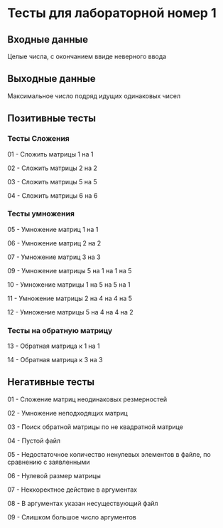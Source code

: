 # Тесты для лабораторной номер 1

## Входные данные
Целые числа, с окончанием ввиде неверного ввода

## Выходные данные
Максимальное число подряд идущих одинаковых чисел

## Позитивные тесты

### Тесты Сложения

01 - Сложить матрицы 1 на 1

02 - Сложить матрицы 2 на 2

03 - Сложить матрицы 5 на 5

04 - Сложить матрицы 6 на 6

### Тесты умножения

05 - Умножение матриц 1 на 1

06 - Умножение матриц 2 на 2

07 - Умножение матриц 3 на 3

09 - Умножение матрицы 5 на 1 на 1 на 5

10 - Умножение матрицы 1 на 5 на 5 на 1

11 - Умножение матрицы 2 на 4 на 4 на 5

12 - Умножение матрицы 5 на 4 на 4 на 2

### Тесты на обратную матрицу

13 - Обратная матрица к 1 на 1

14 - Обратная матрица к 3 на 3


## Негативные тесты

01 - Сложение матриц неодинаковых резмерностей

02 - Умножение неподходящих матриц

03 - Поиск обратной матрицы по не квадратной матрице

04 - Пустой файл

05 - Недостаточное количество ненулевых элементов в файле, по сравнению с заявленными

06 - Нулевой размер матрицы

07 - Неккоректное действие в аргументах

08 - В аргументах указан несуществующий файл

09 - Слишком большое число аргументов


